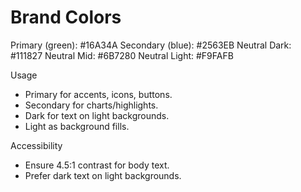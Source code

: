 Brand Colors
============

Primary (green): #16A34A
Secondary (blue): #2563EB
Neutral Dark: #111827
Neutral Mid: #6B7280
Neutral Light: #F9FAFB

Usage
- Primary for accents, icons, buttons.
- Secondary for charts/highlights.
- Dark for text on light backgrounds.
- Light as background fills.

Accessibility
- Ensure 4.5:1 contrast for body text.
- Prefer dark text on light backgrounds.
